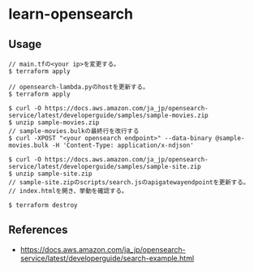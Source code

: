# learn-opensearch

## Usage

```shell
// main.tfの<your ip>を変更する。
$ terraform apply

// opensearch-lambda.pyのhostを更新する。
$ terraform apply

$ curl -O https://docs.aws.amazon.com/ja_jp/opensearch-service/latest/developerguide/samples/sample-movies.zip
$ unzip sample-movies.zip
// sample-movies.bulkの最終行を改行する
$ curl -XPOST "<your opensearch endpoint>" --data-binary @sample-movies.bulk -H 'Content-Type: application/x-ndjson'

$ curl -O https://docs.aws.amazon.com/ja_jp/opensearch-service/latest/developerguide/samples/sample-site.zip
$ unzip sample-site.zip
// sample-site.zipのscripts/search.jsのapigatewayendpointを更新する。
// index.htmlを開き、挙動を確認する。

$ terraform destroy
```

## References

- https://docs.aws.amazon.com/ja_jp/opensearch-service/latest/developerguide/search-example.html
